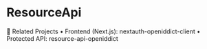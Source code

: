 # ResourceApi
🔗 Related Projects
	•	Frontend (Next.js): nextauth-openiddict-client
	•	Protected API: resource-api-openiddict
